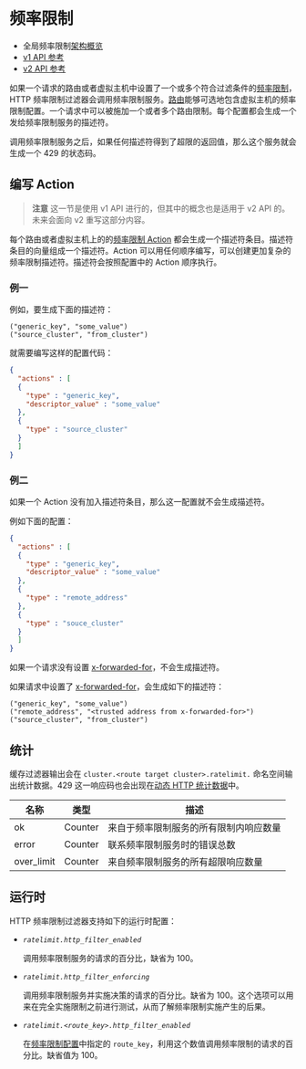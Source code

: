 # 频率限制

- 全局频率限制[架构概览](../../intro/arch_overview/global_rate_limiting.md#arch-overview-rate-limit)
- [v1 API 参考](https://www.envoyproxy.io/docs/envoy/latest/api-v1/http_filters/rate_limit_filter#config-http-filters-rate-limit-v1)
- [v2 API 参考](https://www.envoyproxy.io/docs/envoy/latest/api-v2/config/filter/http/rate_limit/v2/rate_limit.proto#envoy-api-msg-config-filter-http-rate-limit-v2-ratelimit)

如果一个请求的路由或者虚拟主机中设置了一个或多个符合过滤条件的[频率限制](https://www.envoyproxy.io/docs/envoy/latest/api-v1/route_config/route#config-http-conn-man-route-table-route-rate-limits)，HTTP 频率限制过滤器会调用频率限制服务。[路由](https://www.envoyproxy.io/docs/envoy/latest/api-v1/route_config/route#config-http-conn-man-route-table-route-rate-limits)能够可选地包含虚拟主机的频率限制配置。一个请求中可以被施加一个或者多个路由限制。每个配置都会生成一个发给频率限制服务的描述符。

调用频率限制服务之后，如果任何描述符得到了超限的返回值，那么这个服务就会生成一个 429 的状态码。

## 编写 Action

> **注意**
> 这一节是使用 v1 API 进行的，但其中的概念也是适用于 v2 API 的。未来会面向 v2 重写这部分内容。

每个路由或者虚拟主机上的的[频率限制 Action](https://www.envoyproxy.io/docs/envoy/latest/api-v1/route_config/rate_limits#config-http-conn-man-route-table-rate-limit-config) 都会生成一个描述符条目。描述符条目的向量组成一个描述符。Action 可以用任何顺序编写，可以创建更加复杂的频率限制描述符。描述符会按照配置中的 Action 顺序执行。

### 例一

例如，要生成下面的描述符：

    ("generic_key", "some_value")
    ("source_cluster", "from_cluster")

就需要编写这样的配置代码：

```json
{
  "actions" : [
  {
    "type" : "generic_key",
    "descriptor_value" : "some_value"
  },
  {
    "type" : "source_cluster"
  }
  ]
}
```

### 例二

如果一个 Action 没有加入描述符条目，那么这一配置就不会生成描述符。

例如下面的配置：

```json
{
  "actions" : [
  {
    "type" : "generic_key",
    "descriptor_value" : "some_value"
  },
  {
    "type" : "remote_address"
  },
  {
    "type" : "souce_cluster"
  }
  ]
}
```

如果一个请求没有设置 [x-forwarded-for](../../configuration/http_conn_man/headers#config-http-conn-man-headers-x-forwarded-for)，不会生成描述符。

如果请求中设置了 [x-forwarded-for](../../configuration/http_conn_man/headers#config-http-conn-man-headers-x-forwarded-for)，会生成如下的描述符：

    ("generic_key", "some_value")
    ("remote_address", "<trusted address from x-forwarded-for>")
    ("source_cluster", "from_cluster")

## 统计

缓存过滤器输出会在 `cluster.<route target cluster>.ratelimit.` 命名空间输出统计数据。429 这一响应码也会出现在[动态 HTTP 统计数据](../configuration/cluster_manager/cluster_stats.md#config-cluster-manager-cluster-stats-dynamic-http)中。

|名称|类型|描述|
|---|---|---|
|ok|Counter|来自于频率限制服务的所有限制内响应数量|
|error|Counter|联系频率限制服务时的错误总数|
|over_limit|Counter|来自频率限制服务的所有超限响应数量|

## 运行时

HTTP 频率限制过滤器支持如下的运行时配置：

- *`ratelimit.http_filter_enabled`*

    调用频率限制服务的请求的百分比，缺省为 100。

- *`ratelimit.http_filter_enforcing`*

    调用频率限制服务并实施决策的请求的百分比。缺省为 100。这个选项可以用来在完全实施限制之前进行测试，从而了解频率限制实施产生的后果。

- *`ratelimit.<route_key>.http_filter_enabled`*

    在[频率限制配置](https://www.envoyproxy.io/docs/envoy/latest/api-v1/route_config/rate_limits#config-http-conn-man-route-table-rate-limit-config)中指定的 `route_key`，利用这个数值调用频率限制的请求的百分比。缺省值为 100。